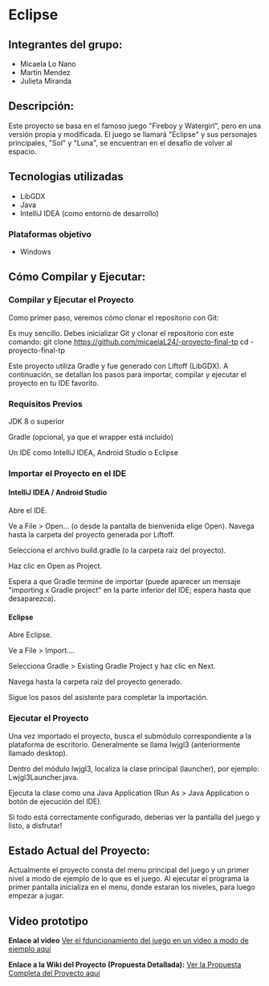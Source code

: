 # Eclipse

## Integrantes del grupo: 
- Micaela Lo Nano 
- Martin Mendez
- Julieta Miranda

## Descripción: 
Este proyecto se basa en el famoso juego "Fireboy y Watergirl", pero en una versión propia y modificada. El juego se llamará "Eclipse" y sus personajes principales, "Sol" y "Luna", se encuentran en el desafío de volver al espacio.

## Tecnologias utilizadas
- LibGDX
- Java
- IntelliJ IDEA (como entorno de desarrollo)

### Plataformas objetivo
- Windows

## Cómo Compilar y Ejecutar: 
### Compilar y Ejecutar el Proyecto
Como primer paso, veremos cómo clonar el repositorio con Git:

Es muy sencillo. Debes inicializar Git y clonar el repositorio con este comando:
git clone https://github.com/micaelaL24/-proyecto-final-tp 
cd -proyecto-final-tp

Este proyecto utiliza Gradle y fue generado con Liftoff (LibGDX). A continuación, se detallan los pasos para importar, compilar y ejecutar el proyecto en tu IDE favorito.

### Requisitos Previos
JDK 8 o superior

Gradle (opcional, ya que el wrapper está incluido)

Un IDE como IntelliJ IDEA, Android Studio o Eclipse

### Importar el Proyecto en el IDE
#### IntelliJ IDEA / Android Studio

Abre el IDE.

Ve a File > Open... (o desde la pantalla de bienvenida elige Open).
Navega hasta la carpeta del proyecto generada por Liftoff.

Selecciona el archivo build.gradle (o la carpeta raíz del proyecto).

Haz clic en Open as Project.

Espera a que Gradle termine de importar (puede aparecer un mensaje "importing x Gradle project" en la parte inferior del IDE; espera hasta que desaparezca).

#### Eclipse
Abre Eclipse.

Ve a File > Import....

Selecciona Gradle > Existing Gradle Project y haz clic en Next.

Navega hasta la carpeta raíz del proyecto generado.

Sigue los pasos del asistente para completar la importación.

### Ejecutar el Proyecto
Una vez importado el proyecto, busca el submódulo correspondiente a la plataforma de escritorio. Generalmente se llama lwjgl3 (anteriormente llamado desktop).

Dentro del módulo lwjgl3, localiza la clase principal (launcher), por ejemplo:
Lwjgl3Launcher.java.

Ejecuta la clase como una Java Application (Run As > Java Application o botón de ejecución del IDE).

Si todo está correctamente configurado, deberías ver la pantalla del juego y listo, a disfrutar!

## Estado Actual del Proyecto: 
Actualmente el proyecto consta del menu principal del juego y un primer nivel a modo de ejemplo de lo que es el juego. 
Al ejecutar el programa la primer pantalla inicializa en el menu, donde estaran los niveles, para luego empezar a jugar.

## Video prototipo
**Enlace al video**
[Ver el fduncionamiento del juego en un video a modo de ejemplo aquí]()


**Enlace a la Wiki del Proyecto (Propuesta Detallada):**
[Ver la Propuesta Completa del Proyecto
aquí](https://github.com/micaelaL24/-proyecto-final-tp/wiki)
